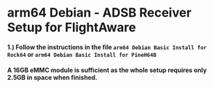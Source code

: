 # arm64 Debian - ADSB Receiver Setup for FlightAware

#### 1.)  Follow the instructions in the file `arm64 Debian Basic Install for Rock64` or `arm64 Debian Basic Install for PineH64B`
####      A 16GB eMMC module is sufficient as the whole setup requires only 2.5GB in space when finished.
